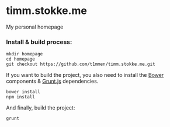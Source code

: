 timm.stokke.me
==============

My personal homepage


### Install & build process:

```
mkdir homepage
cd homepage
git checkout https://github.com/t1mmen/timm.stokke.me.git
```

If you want to build the project, you also need to install the [Bower](http://bower.io/)
components & [Grunt.js](http://gruntjs.com/) dependencies.

```
bower install
npm install
```

And finally, build the project:

```
grunt
```
